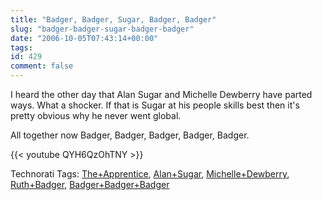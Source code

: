 ```yaml
---
title: "Badger, Badger, Sugar, Badger, Badger"
slug: "badger-badger-sugar-badger-badger"
date: "2006-10-05T07:43:14+00:00"
tags:
id: 429
comment: false
---
```


I heard the other day that Alan Sugar and Michelle Dewberry have parted ways. What a shocker. If that is Sugar at his people skills best then it's pretty obvious why he never went global.

All together now Badger, Badger, Badger, Badger, Badger.

{{< youtube QYH6QzOhTNY >}}


<span class="technoratitag">Technorati Tags: [The+Apprentice](http://www.technorati.com/tags/The+Apprentice), [Alan+Sugar](http://www.technorati.com/tags/Alan+Sugar), [Michelle+Dewberry](http://www.technorati.com/tags/Michelle+Dewberry), [Ruth+Badger](http://www.technorati.com/tags/Ruth+Badger), [Badger+Badger+Badger](http://www.technorati.com/tags/Badger+Badger+Badger)</span>
